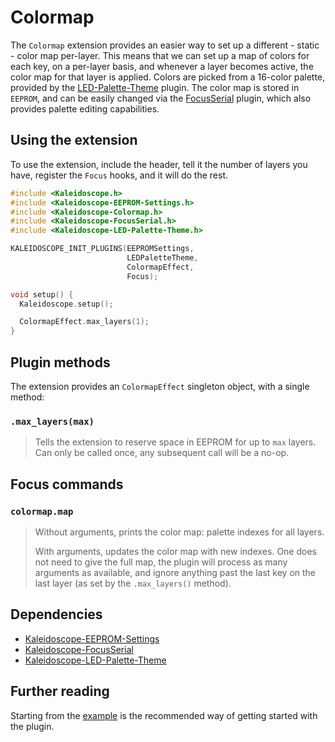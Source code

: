 # Colormap

The `Colormap` extension provides an easier way to set up a different - static -
color map per-layer. This means that we can set up a map of colors for each key,
on a per-layer basis, and whenever a layer becomes active, the color map for
that layer is applied. Colors are picked from a 16-color palette, provided by
the [LED-Palette-Theme][plugin:l-p-t] plugin. The color map is stored in
`EEPROM`, and can be easily changed via the [FocusSerial][plugin:focusserial]
plugin, which also provides palette editing capabilities.

 [plugin:focusserial]: Kaleidoscope-FocusSerial.md
 [plugin:l-p-t]: Kaleidoscope-LED-Palette-Theme.md

## Using the extension

To use the extension, include the header, tell it the number of layers you have,
register the `Focus` hooks, and it will do the rest.

```c++
#include <Kaleidoscope.h>
#include <Kaleidoscope-EEPROM-Settings.h>
#include <Kaleidoscope-Colormap.h>
#include <Kaleidoscope-FocusSerial.h>
#include <Kaleidoscope-LED-Palette-Theme.h>

KALEIDOSCOPE_INIT_PLUGINS(EEPROMSettings,
                          LEDPaletteTheme,
                          ColormapEffect,
                          Focus);

void setup() {
  Kaleidoscope.setup();

  ColormapEffect.max_layers(1);
}
```

## Plugin methods

The extension provides an `ColormapEffect` singleton object, with a single method:

### `.max_layers(max)`

> Tells the extension to reserve space in EEPROM for up to `max` layers. Can
> only be called once, any subsequent call will be a no-op.

## Focus commands

### `colormap.map`

> Without arguments, prints the color map: palette indexes for all layers.
>
> With arguments, updates the color map with new indexes. One does not need to
> give the full map, the plugin will process as many arguments as available, and
> ignore anything past the last key on the last layer (as set by the
> `.max_layers()` method).

## Dependencies

* [Kaleidoscope-EEPROM-Settings](Kaleidoscope-EEPROM-Settings.md)
* [Kaleidoscope-FocusSerial](Kaleidoscope-FocusSerial.md)
* [Kaleidoscope-LED-Palette-Theme](Kaleidoscope-LED-Palette-Theme.md)

## Further reading

Starting from the [example][plugin:example] is the recommended way of getting
started with the plugin.

 [plugin:example]: /examples/LEDs/Colormap/Colormap.ino
